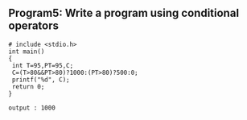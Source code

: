 ## Program5: Write a program using conditional operators 
```
# include <stdio.h>
int main()
{ 
 int T=95,PT=95,C;
 C=(T>80&&PT>80)?1000:(PT>80)?500:0;
 printf("%d", C);
 return 0;
}
 
output : 1000
  

